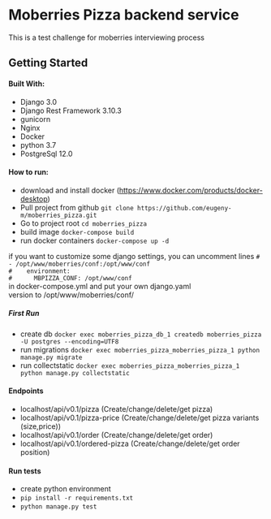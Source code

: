 # Moberries Pizza backend service

This is a test challenge for moberries interviewing process

## Getting Started

#### Built With:

* Django 3.0
* Django Rest Framework 3.10.3
* gunicorn
* Nginx
* Docker
* python 3.7
* PostgreSql 12.0

#### How to run:

* download and install docker (https://www.docker.com/products/docker-desktop)
* Pull project from github
`git clone https://github.com/eugeny-m/moberries_pizza.git`
* Go to project root `cd moberries_pizza`
* build image `docker-compose build`
* run docker containers `docker-compose up -d`

if you want to customize some django settings, you can uncomment lines
`#      - /opt/www/moberries/conf:/opt/www/conf`  
`#    environment:`  
`#      MBPIZZA_CONF: /opt/www/conf`  
in docker-compose.yml and put your own django.yaml   
version to /opt/www/moberries/conf/

##### First Run

* create db `docker exec moberries_pizza_db_1 createdb moberries_pizza -U postgres --encoding=UTF8`
* run migrations `docker exec moberries_pizza_moberries_pizza_1 python manage.py migrate`
* run collectstatic `docker exec moberries_pizza_moberries_pizza_1 python manage.py collectstatic`

#### Endpoints

* localhost/api/v0.1/pizza (Create/change/delete/get pizza)
* localhost/api/v0.1/pizza-price (Create/change/delete/get pizza variants (size,price))
* localhost/api/v0.1/order (Create/change/delete/get order)
* localhost/api/v0.1/ordered-pizza (Create/change/delete/get order position)

#### Run tests
* create python environment
* `pip install -r requirements.txt`
* `python manage.py test`
